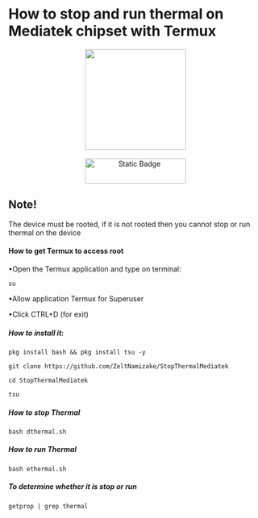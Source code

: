 # How to stop and run thermal on Mediatek chipset with Termux
<div align="center">
  <img src="https://telegra.ph/file/48fa03b640a63e3012ef4.png" width="200" height="200">
  <br>
  <br>
<img alt="Static Badge" src="https://img.shields.io/badge/MAGISK-%2300AF9C?style=for-the-badge&logo=Magisk&labelColor=black" width="200" height="50">
</div>

## Note!
The device must be rooted, if it is not rooted then you cannot stop or run thermal on the device

#### How to get Termux to access root
•Open the Termux application and type on terminal:

`su`

•Allow application Termux for Superuser

•Click CTRL+D (for exit)

##### How to install it:
`pkg install bash && pkg install tsu -y`

`git clone https://github.com/ZeltNamizake/StopThermalMediatek`

`cd StopThermalMediatek`

`tsu`

##### How to stop Thermal
`bash dthermal.sh`

##### How to run Thermal
`bash ethermal.sh`

##### To determine whether it is stop or run
`getprop | grep thermal`
